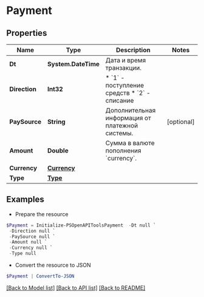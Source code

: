 # Payment
## Properties

Name | Type | Description | Notes
------------ | ------------- | ------------- | -------------
**Dt** | **System.DateTime** | Дата и время транзакции. | 
**Direction** | **Int32** | * &#x60;1&#x60; - поступление средств * &#x60;2&#x60; - списание | 
**PaySource** | **String** | Дополнительная информация от платежной системы. | [optional] 
**Amount** | **Double** | Сумма в валюте пополнения &#x60;currency&#x60;. | 
**Currency** | [**Currency**](Currency.md) |  | 
**Type** | [**Type**](Type.md) |  | 

## Examples

- Prepare the resource
```powershell
$Payment = Initialize-PSOpenAPIToolsPayment  -Dt null `
 -Direction null `
 -PaySource null `
 -Amount null `
 -Currency null `
 -Type null
```

- Convert the resource to JSON
```powershell
$Payment | ConvertTo-JSON
```

[[Back to Model list]](../README.md#documentation-for-models) [[Back to API list]](../README.md#documentation-for-api-endpoints) [[Back to README]](../README.md)

